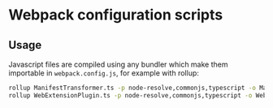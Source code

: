 # Webpack configuration scripts

## Usage

Javascript files are compiled using any bundler which make them importable in ``webpack.config.js``, for example with rollup:

```bash
rollup ManifestTransformer.ts -p node-resolve,commonjs,typescript -o ManifestTransformer.js
rollup WebExtensionPlugin.ts -p node-resolve,commonjs,typescript -o WebExtensionPlugin.js
```
